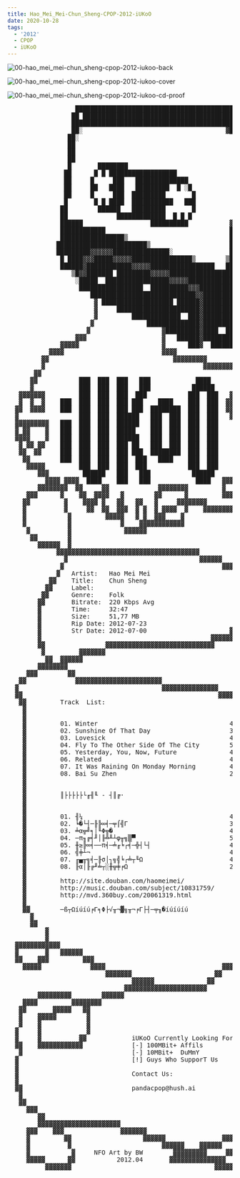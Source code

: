 ```yaml
---
title: Hao_Mei_Mei-Chun_Sheng-CPOP-2012-iUKoO
date: 2020-10-28
tags:
  - '2012'
  - CPOP
  - iUKoO
---
```


![00-hao_mei_mei-chun_sheng-cpop-2012-iukoo-back](https://goindex.65style.workers.dev/3:/Music/Hao_Mei_Mei-Chun_Sheng-CPOP-2012-iUKoO/00-hao_mei_mei-chun_sheng-cpop-2012-iukoo-back.jpg)

![00-hao_mei_mei-chun_sheng-cpop-2012-iukoo-cover](https://goindex.65style.workers.dev/3:/Music/Hao_Mei_Mei-Chun_Sheng-CPOP-2012-iUKoO/00-hao_mei_mei-chun_sheng-cpop-2012-iukoo-cover.jpg)

![00-hao_mei_mei-chun_sheng-cpop-2012-iukoo-cd-proof](https://goindex.65style.workers.dev/3:/Music/Hao_Mei_Mei-Chun_Sheng-CPOP-2012-iUKoO/00-hao_mei_mei-chun_sheng-cpop-2012-iukoo-cd-proof.jpg)

<retrotxt v-slot>
<pre class="has-text-plain text-1x font-ibm_vga_8x16">
                  ███████████████████████████████████████████████░░░░░
                 ██ ███████████████████████████████████████████████░░░░░
                 █████████████████████████████████████████████  ███░░░░░░
                 ██░                                      ▓████████░░░░░░
                ██░                                         ███████░░░░░░
                ██                                           ██████░░░░░░
                ██                                            █████░░░░░░
                ██                                           █████░░░░░░
                █       ████████                             █████░░░░░░
               ██      █ █ ██████████████████                █████░░░░░░
               ██     █     ███   ██████████████             █████░░░░░░
               ██     ██   ████   █████████  █ ░█            █████░░░░░░
               ██     █     ███  █████████       █          █████░░░░░░
               █       █ █ ████  ███████████   ███          █████░░░░░░
              ██        ██████   █████████       █          █████░░░░░░
              ██             █████████████  █ █ █           █████░░░░░░
              ██████                  ██████████           ▓████░░░░░░
              ████████████                                 █████░░░░░░
              █████████████████▒                           █████░░░░░░
             ████████████████████████▒                     █████░░░░░░
             █████████▓▓▓▓▓▓███████████████░               █████░░░░░░
              █ ████▓▓▓█████▓▓▓▓▓████████████████▒        ▒█████░░██░░
              ██████▓████████████▓▓▓▓▓█████████████████   █████░░▓██░░
                 ▒█▓▓███████ █████████▓▓▓▓▓████████████████████░░███░
                  ░█████  █████████████████▓▓▓▓▓███████████████░░███░
                   █████████████████  ██████████▓▓▓████████████░░██░░
                      ████████████████████████████▓▓██████████░░▓██░░
                       ▓ ███████████████████ ██████▓██████████░░███░
                       ▓     ██████████████████████▓██████████░░███░
                       ▓         █████████████  ███▓██████████░░███░
                      ▓              ██████████████▓██████████░▓██░░
                     ▓                   ▓█████████▓████  ███░░░░░░░
                  ▓▓▓                    ▓   ██████▓█████████░░░░░░
              ▓▓▓▓▓                      ▓      ███▓  ██████░░░░░░
           ▓▓▓▓                          ▓▓▓▓
         ▓▓                                 ▓▓▓▓▓▓▓▓▓
         ▓                                          ▓▓▓▓▓▓▓▓▓▓▓
       ▓▓                                                     ▓▓▓▓▓▓
      ▓▓           ███  ███  ███   ███            ████              ▓▓▓▓▓▓
      ▓            ███  ███  ███   ███           ██████                   ▓▓▓
   ▓▓▓▓▓▓▓         ███  ███  ███  ███           ███  ███   ▓▓▓▓              ▓
   ▓  ▓  ▓    ███  ███  ███  ███ ███    ████    ███  ███  ▓▓   ▓▓▓▓▓▓        ▓
  ▓▓  ▓▓▓▓    ███  ███  ███  ███ ███  ████████  ███  ███  ▓▓         ▓▓▓     ▓
  ▓                ███  ███  ██████   ███  ███  ███  ███   ▓▓▓▓▓▓▓▓    ▓  ▓▓▓
  ▓▓▓▓▓▓▓▓▓   ███  ███  ███  ██████   ███  ███  ███  ███    ▓ ▓▓▓▓▓▓▓▓▓▓▓▓
  ▓ ▓▓    ▓   ███  ███  ███  █████    ███  ███  ███  ███    ▓▓      ▓▓▓
  ▓▓▓▓    ▓   ███  ███  ███  ██████   ███  ███  ███  ███     ▓▓▓▓▓▓▓▓▓
   ▓ ▓▓ ▓▓    ███  ███  ███  ███ ██   ███  ███  ███  ███              ▓▓
   ▓▓  ▓▓     ███  ███  ███  ███ ███  ████████  ███  ███    ▓▓▓▓▓▓▓    ▓
    ▓▓        ███  ███  ███  ███  ███   ████    ███  ███    ▓     ▓ ▓▓▓
     ▓▓▓▓▓         ███  ███  ███  ███           ███  ███     ▓▓▓▓▓▓▓▓
        ▓▓▓         ██████   ███   ███           ██████          ▓
          ▓▓▓▓ ▓▓▓▓  ████    ███   ███            ████   ▓▓▓▓▓▓ ▓▓
        ▓▓▓▓▓▓▓▓  ▓▓     ▓▓             ▓▓▓▓▓▓▓▓         ▓    ▓▓▓
     ▓▓▓      ▓    ▓▓  ▓▓▓▓   ▓        ▓▓      ▓         ▓▓▓▓▓▓
    ▓▓         ▓    ▓▓▓▓ ▓   ▓▓   ▓▓   ▓     ▓▓▓▓▓▓▓▓        ▓▓
    ▓          ▓     ▓▓  ▓▓  ▓▓▓  ▓ ▓  ▓ ▓▓▓▓  ▓    ▓▓▓▓▓▓▓▓▓▓
    ▓           ▓         ▓▓▓▓▓   ▓ ▓  ▓▓▓    ▓
    ▓           ▓             ▓    ▓▓▓▓▓▓▓▓▓▓▓▓
     ▓          ▓              ▓▓▓▓▓▓
      ▓▓        ▓
        ▓▓▓▓▓▓  ▓
             ▓▓▓▓▓▓▓▓▓▓▓▓▓▓▓▓▓▓▓▓▓▓▓▓▓▓▓▓▓▓▓▓▓▓▓▓▓▓
               ▓                                   ▓▓▓▓▓▓
              ▓                                          ▓▓▓
             ▓   Artist:   Hao Mei Mei                      ▓▓▓▓
           ▓▓    Title:    Chun Sheng                          ▓▓▓▓
          ▓▓     Label:                                           ▓
         ▓▓      Genre:    Folk                                    ▓
        ▓▓       Bitrate:  220 Kbps Avg                            ▓▓
        ▓        Time:     32:47                                    ▓
        ▓        Size:     51,77 MB                               ▓▓▓
        ▓        Rip Date: 2012-07-23                          ▓▓▓▓
        ▓        Str Date: 2012-07-00                      ▓▓▓▓▓
        ▓                                             ▓▓▓▓▓▓
        ▓▓                ▓▓▓▓▓▓▓▓▓▓▓▓▓▓▓▓▓▓▓▓▓▓▓▓▓▓▓▓▓
         ▓         ▓▓▓▓▓▓▓
          ▓▓  ▓▓▓▓▓▓
        ▓▓▓▓▓▓▓▓
     ▓▓▓        ▓▓
   ▓▓             ▓▓▓▓▓▓▓▓▓▓▓▓▓▓▓▓▓▓▓▓▓▓▓
  ▓                                      ▓▓▓▓▓▓▓▓▓▓▓▓▓▓▓
  ▓▓                                                    ▓▓▓▓▓▓
   ▓▓         Track  List:                                    ▓▓▓▓▓
    ▓                                                             ▓▓▓▓
    ▓                                                                ▓▓
    ▓         01. Winter                                   4:01        ▓
    ▓         02. Sunshine Of That Day                     3:57        ▓
    ▓         03. Lovesick                                 4:05        ▓
    ▓         04. Fly To The Other Side Of The City        5:46        ▓
    ▓         05. Yesterday, You, Now, Future              4:17        ▓
    ▓         06. Related                                  4:08        ▓
    ▓         07. It Was Raining On Monday Morning         4:19        ▓
    ▓         08. Bai Su Zhen                              2:14        ▓
    ▓                                                                  ▓▓
    ▓                                                                   ▓
    ▓         ║├├├├├└╓╢╙ - ┤║╔·                                          ▓
    ▓                                                                    ▓
    ▓                                                                    ▓
    ▓         01. ╢¼                                       4:01          ▓
    ▓         02. ╘�└┤─╟╠∞╡─╤⌠╣Γ                           3:57          ▓
    ▓         03. ╧α╦╝╕│╙Φ╦�                               4:05          ▓
    ▓         04. ─π╖╔╡╜│╟╩╨┴φ╥╗▒▀                         5:46          ▓
    ▓         05. ╫≥╠∞╡──π╡─╧╓╘┌╡─╬┤└┤                     4:17          ▓
    ▓         06. ╣╪┴¬                                     4:08          ▓
    ▓         07. ╓▄╥╗╡─╟σ│┐╗╣╘┌╧┬╙Ω                       4:19          ▓
    ▓         08. ╟α│╟╔╜╧┬░╫╦╪╒Ω                           2:14          ▓
    ▓                                                                    ▓
    ▓         http://site.douban.com/haomeimei/                          ▓
    ▓         http://music.douban.com/subject/10831759/                  ▓
    ▓         http://mvd.360buy.com/20061319.html                        ▓
    ▓                                                                    ▓
    ▓▓        ─ß┬Ωíúíú╒Γ╕Φ├√╥¬▓╗╥¬╒Γ├┤─╤╖�íúíúíú                         ▓
      ▓                                                                  ▓
      ▓▓                                                                 ▓
          ▓                                                              ▓
          ▓                                                              ▓
  ▓▓▓▓▓▓▓▓▓▓▓▓                                                         ▓▓▓
  ▓       ▓   ▓▓▓▓▓▓                                         ▓▓▓▓▓▓▓▓▓▓▓▓▓
  ▓▓    ▓▓▓         ▓▓▓                                     ▓▓       ▓   ▓▓▓
    ▓▓▓▓▓             ▓▓▓▓                               ▓▓▓▓  ▓▓▓▓▓▓▓     ▓
                          ▓▓▓▓▓▓▓                      ▓▓     ▓▓   ▓▓▓     ▓
                                 ▓▓▓▓▓▓              ▓▓       ▓     ▓▓▓▓▓▓▓▓
                               ▓▓▓▓▓▓▓▓▓▓▓▓▓▓▓▓▓▓▓▓▓▓          ▓▓▓▓▓▓▓▓▓▓ ▓
        ▓▓▓▓▓▓▓▓▓        ▓▓▓▓▓▓                                            ▓
    ▓▓▓▓         ▓▓▓▓▓▓▓▓                                                  ▓
   ▓▓       ▓▓▓▓▓   ▓▓                                                     ▓
   ▓    ▓▓▓▓▓        ▓                                                     ▓
   ▓    ▓            ▓                                                     ▓
  ▓     ▓            ▓                                                     ▓
  ▓     ▓          ▓▓            iUKoO Currently Looking For :             ▓
  ▓▓    ▓▓▓▓▓▓▓▓▓▓▓▓             [-] 100MBit+ Affils                       ▓
   ▓                             [-] 10MBit+  DuMmY                       ▓
  ▓                              [!] Guys Who SupporT Us                  ▓
  ▓                                                                       ▓
  ▓                              Contact Us:                              ▓
  ▓                                                                       ▓
  ▓▓                             pandacpop@hush.ai                       ▓▓
   ▓                                                                    ▓▓
   ▓▓                                                                   ▓
     ▓▓▓                                                               ▓
        ▓▓                                                            ▓▓
        ▓▓▓▓▓▓▓▓▓▓▓▓▓▓▓▓▓▓▓▓▓▓                                       ▓▓
     ▓▓▓    ▓▓▓               ▓▓▓▓▓▓▓                            ▓▓▓▓▓
     ▓         ▓▓                   ▓▓▓▓▓▓               ▓▓▓▓▓▓▓▓▓
     ▓          ▓                        ▓▓▓▓▓▓    ▓▓▓▓▓▓
     ▓           ▓     NFO Art by BW        ▓▓▓▓▓▓▓▓▓     ▓▓▓▓▓▓▓▓▓▓▓▓▓▓▓▓▓
     ▓▓▓▓▓      ▓▓           2012.04       ▓▓▓▓▓▓▓▓▓▓▓▓▓▓▓                 ▓▓
          ▓▓▓▓▓▓▓                                      ▓▓▓▓▓▓▓▓▓▓▓          ▓
                                                                  ▓▓▓▓▓▓▓▓▓▓▓
<span class="dos-cursor">_</span></pre>
</retrotxt>

<a-player 
    :options="{
        audio: [
          {
            name: '冬',
            artist: '好妹妹樂隊',
            url: 'https://goindex.65style.workers.dev/3:/Music/Hao_Mei_Mei-Chun_Sheng-CPOP-2012-iUKoO/01-hao_mei_mei-winter.mp3',
            cover: 'https://goindex.65style.workers.dev/3:/Music/Hao_Mei_Mei-Chun_Sheng-CPOP-2012-iUKoO/00-hao_mei_mei-chun_sheng-cpop-2012-iukoo-cover.jpg',
            theme: '#ebd0c2'
          },
        ]
    }"
/>


<download url="https://mirrorace.org/m/102if"/>



